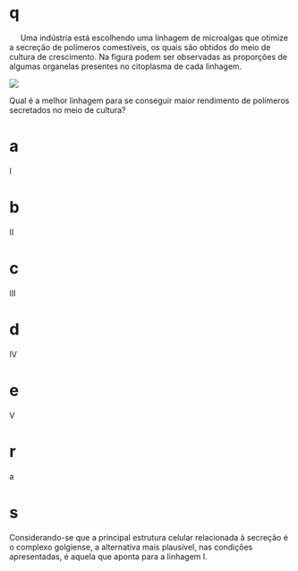 # q
     Uma indústria está escolhendo uma linhagem de microalgas que otimize a secreção de polímeros comestíveis, os quais são obtidos do meio de cultura de crescimento. Na figura podem ser observadas as proporções de algumas organelas presentes no citoplasma de cada linhagem.

![](https://firebasestorage.googleapis.com/v0/b/firebase-enemio.appspot.com/o/questoes%2F657%2Fa55b8428-43bf-7c6f-313f-acc90c115794.png?alt=media\&token=1c94d8f3-e7e3-4849-a3ae-a7e46b440fd5)

Qual é a melhor linhagem para se conseguir maior rendimento de polímeros secretados no meio de cultura?

# a
I

# b
II

# c
III

# d
IV

# e
V

# r
a

# s
Considerando-se que a principal estrutura celular relacionada à secreção é o complexo golgiense, a alternativa mais plausível, nas condições apresentadas, é aquela que aponta para a linhagem I.
